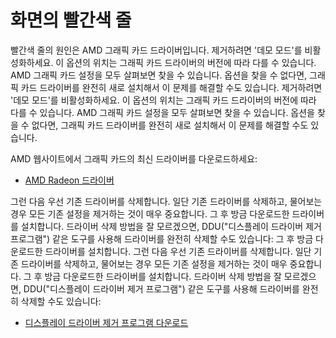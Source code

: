 # 화면의 빨간색 줄

빨간색 줄의 원인은 AMD 그래픽 카드 드라이버입니다. 제거하려면 '데모 모드'를 비활성화하세요. 이 옵션의 위치는 그래픽 카드 드라이버의 버전에 따라 다를 수 있습니다. AMD 그래픽 카드 설정을 모두 살펴보면 찾을 수 있습니다. 옵션을 찾을 수 없다면, 그래픽 카드 드라이버를 완전히 새로 설치해서 이 문제를 해결할 수도 있습니다. 제거하려면 '데모 모드'를 비활성화하세요. 이 옵션의 위치는 그래픽 카드 드라이버의 버전에 따라 다를 수 있습니다. AMD 그래픽 카드 설정을 모두 살펴보면 찾을 수 있습니다. 옵션을 찾을 수 없다면, 그래픽 카드 드라이버를 완전히 새로 설치해서 이 문제를 해결할 수도 있습니다.

AMD 웹사이트에서 그래픽 카드의 최신 드라이버를 다운로드하세요:

* [AMD Radeon 드라이버](https://www.amd.com/support)

그런 다음 우선 기존 드라이버를 삭제합니다. 일단 기존 드라이버를 삭제하고, 물어보는 경우 모든 기존 설정을 제거하는 것이 매우 중요합니다. 그 후 방금 다운로드한 드라이버를 설치합니다. 드라이버 삭제 방법을 잘 모르겠으면, DDU("디스플레이 드라이버 제거 프로그램") 같은 도구를 사용해 드라이버를 완전히 삭제할 수도 있습니다: 그 후 방금 다운로드한 드라이버를 설치합니다. 그런 다음 우선 기존 드라이버를 삭제합니다. 일단 기존 드라이버를 삭제하고, 물어보는 경우 모든 기존 설정을 제거하는 것이 매우 중요합니다. 그 후 방금 다운로드한 드라이버를 설치합니다. 드라이버 삭제 방법을 잘 모르겠으면, DDU("디스플레이 드라이버 제거 프로그램") 같은 도구를 사용해 드라이버를 완전히 삭제할 수도 있습니다:

* [디스플레이 드라이버 제거 프로그램 다운로드](https://www.guru3d.com/files-details/display-driver-uninstaller-download.html)